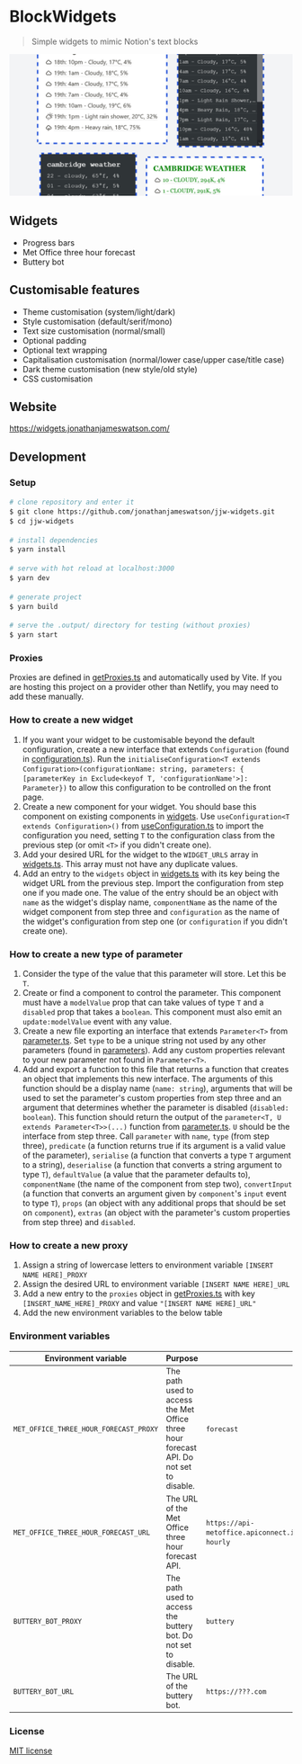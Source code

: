 # BlockWidgets

> Simple widgets to mimic Notion's text blocks

![Example widgets](examples.png)

## Widgets

- Progress bars
- Met Office three hour forecast
- Buttery bot

## Customisable features

- Theme customisation (system/light/dark)
- Style customisation (default/serif/mono)
- Text size customisation (normal/small)
- Optional padding
- Optional text wrapping
- Capitalisation customisation (normal/lower case/upper case/title case)
- Dark theme customisation (new style/old style)
- CSS customisation

## Website

https://widgets.jonathanjameswatson.com/

## Development

### Setup

```bash
# clone repository and enter it
$ git clone https://github.com/jonathanjameswatson/jjw-widgets.git
$ cd jjw-widgets

# install dependencies
$ yarn install

# serve with hot reload at localhost:3000
$ yarn dev

# generate project
$ yarn build

# serve the .output/ directory for testing (without proxies)
$ yarn start
```

### Proxies

Proxies are defined in [getProxies.ts](./ts/getProxies.ts) and automatically used by Vite. If you are hosting this project on a provider other than Netlify, you may need to add these manually.

### How to create a new widget

1. If you want your widget to be customisable beyond the default configuration, create a new interface that extends `Configuration` (found in [configuration.ts](./ts/configurations/configuration.ts)). Run the `initialiseConfiguration<T extends Configuration>(configurationName: string, parameters: { [parameterKey in Exclude<keyof T, 'configurationName'>]: Parameter})` to allow this configuration to be controlled on the front page.
2. Create a new component for your widget. You should base this component on existing components in [widgets](./components/widgets). Use `useConfiguration<T extends Configuration>()` from [useConfiguration.ts](./composables/useConfiguration.ts) to import the configuration you need, setting `T` to the configuration class from the previous step (or omit `<T>` if you didn't create one).
3. Add your desired URL for the widget to the `WIDGET_URLS` array in [widgets.ts](./ts/widgets.ts). This array must not have any duplicate values.
4. Add an entry to the `widgets` object in [widgets.ts](./ts/widgets.ts) with its key being the widget URL from the previous step. Import the configuration from step one if you made one. The value of the entry should be an object with `name` as the widget's display name, `componentName` as the name of the widget component from step three and `configuration` as the name of the widget's configuration from step one (or `configuration` if you didn't create one).

### How to create a new type of parameter

1. Consider the type of the value that this parameter will store. Let this be `T`.
2. Create or find a component to control the parameter. This component must have a `modelValue` prop that can take values of type `T` and a `disabled` prop that takes a `boolean`. This component must also emit an `update:modelValue` event with any value.
3. Create a new file exporting an interface that extends `Parameter<T>` from [parameter.ts](./ts/parameters/parameter.ts). Set `type` to be a unique string not used by any other parameters (found in [parameters](./ts/parameters)). Add any custom properties relevant to your new parameter not found in `Parameter<T>`.
4. Add and export a function to this file that returns a function that creates an object that implements this new interface. The arguments of this function should be a display name (`name: string`), arguments that will be used to set the parameter's custom properties from step three and an argument that determines whether the parameter is disabled (`disabled: boolean`). This function should return the output of the `parameter<T, U extends Parameter<T>>(...)` function from [parameter.ts](./ts/parameters/parameter.ts). `U` should be the interface from step three. Call `parameter` with `name`, `type` (from step three), `predicate` (a function returns true if its argument is a valid value of the parameter), `serialise` (a function that converts a type `T` argument to a string), `deserialise` (a function that converts a string argument to type `T`), `defaultValue` (a value that the parameter defaults to), `componentName` (the name of the component from step two), `convertInput` (a function that converts an argument given by `component`'s `input` event to type `T`), `props` (an object with any additional props that should be set on `component`), `extras` (an object with the parameter's custom properties from step three) and `disabled`.

### How to create a new proxy

1. Assign a string of lowercase letters to environment variable `[INSERT NAME HERE]_PROXY`
2. Assign the desired URL to environment variable `[INSERT NAME HERE]_URL`
3. Add a new entry to the `proxies` object in [getProxies.ts](./ts/getProxies.ts) with key `[INSERT_NAME_HERE]_PROXY` and value `"[INSERT NAME HERE]_URL"`
4. Add the new environment variables to the below table

### Environment variables

| Environment variable                   | Purpose                                                                                | Example                                                                                              |
| -------------------------------------- | -------------------------------------------------------------------------------------- | ---------------------------------------------------------------------------------------------------- |
| `MET_OFFICE_THREE_HOUR_FORECAST_PROXY` | The path used to access the Met Office three hour forecast API. Do not set to disable. | `forecast`                                                                                           |
| `MET_OFFICE_THREE_HOUR_FORECAST_URL`   | The URL of the Met Office three hour forecast API.                                     | `https://api-metoffice.apiconnect.ibmcloud.com/metoffice/production/v0/forecasts/point/three-hourly` |
| `BUTTERY_BOT_PROXY`                    | The path used to access the buttery bot. Do not set to disable.                        | `buttery`                                                                                            |
| `BUTTERY_BOT_URL`                      | The URL of the buttery bot.                                                            | `https://???.com`                                                                                    |

### License

[MIT license](https://choosealicense.com/licenses/mit/)
